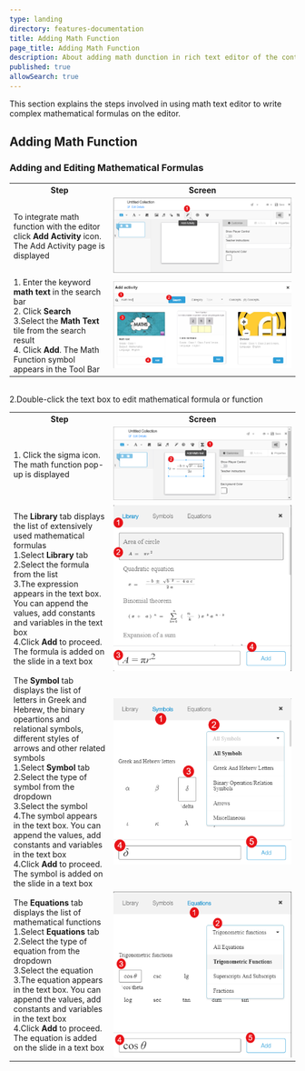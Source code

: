 ```yaml
---
type: landing
directory: features-documentation
title: Adding Math Function
page_title: Adding Math Function
description: About adding math dunction in rich text editor of the content editor 
published: true
allowSearch: true
---
```


This section explains the steps involved in using math text editor to write complex mathematical formulas on the editor.

## Adding Math Function 

<table>
  <tr>
    <th style="width:35%;">Step</th>
    <th style="width:65%;">Screen</th>
  </tr>
  <tr>
  <td>To integrate math function with the editor click <b>Add Activity</b> icon. The Add Activity page is displayed
  </td>
  <td><img src="pages/features-documentation/images/mathfunction/math-add-activity.png">
  </td>
  </tr>  
  <tr>
   <td>1. Enter the keyword <b>math text</b> in the search bar   
   <br>2. Click <b>Search</b>
   <br>3.Select the <b>Math Text</b> tile from the search result 
   <br>4. Click <b>Add</b>. The Math Function symbol appears in the Tool Bar
   </td> 
   <td><img src="pages/features-documentation/images/mathfunction/math-selector.png"></td>

### Adding and Editing Mathematical Formulas    

<table>
  <tr>
    <th style="width:35%;">Step</th>
    <th style="width:65%;">Screen</th>
  </tr>  
  <tr>
    <td>1. Click the sigma icon. The math function pop-up is displayed </td>
    <br>2.Double-click the text box to edit mathematical formula or function
    <td><img src="pages/features-documentation/images/mathfunction/math-text.png"> </td>
    <tr>
    <td>The <b>Library</b> tab displays the list of extensively used mathematical formulas 
    <br>1.Select <b>Library</b> tab
    <br>2.Select the formula from the list
    <br>3.The expression appears in the text box. You can append the values, add constants and variables in the text box
    <br>4.Click <b>Add</b> to proceed. The formula is added on the slide in a text box
    </td>
    <td><img src="pages/features-documentation/images/mathfunction/math-library.png">
    </td>
    </tr>
  <tr>
    <td>The <b>Symbol</b> tab displays the list of letters in Greek and Hebrew, the binary opeartions and relational symbols, different styles of arrows and other related symbols 
    <br>1.Select <b>Symbol</b> tab
    <br>2.Select the type of symbol from the dropdown 
    <br>3.Select the symbol 
    <br>4.The symbol appears in the text box. You can append the values, add constants and variables in the text box 
    <br>4.Click <b>Add</b> to proceed. The symbol is added on the slide in a text box
    </td>
    <td><img src="pages/features-documentation/images/mathfunction/math-symbol.png">
    </td>
  </tr>
  <tr>
    <td>The <b>Equations</b> tab displays the list of mathematical functions  
    <br>1.Select <b>Equations</b> tab
    <br>2.Select the type of equation from the dropdown 
    <br>3.Select the equation 
    <br>3.The equation appears in the text box. You can append the values, add constants and variables in the text box  
    <br>4.Click <b>Add</b> to proceed. The equation is added on the slide in a text box
    </td>
    <td><img src="pages/features-documentation/images/mathfunction/math-equation.png">
    </td>
  </tr>